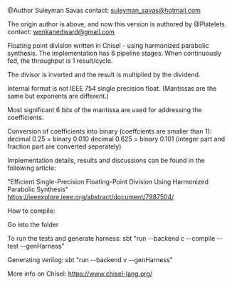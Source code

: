 @Author Suleyman Savas
contact: suleyman_savas@hotmail.com

The origin author is above, and now this version is authored by @Platelets
contact: wenkanedward@gmail.com

Floating point division written in Chisel - using harmonized parabolic synthesis. The implementation has 6 pipeline stages. When continuously fed, the throughput is 1 result/cycle.

The divisor is inverted and the result is multiplied by the dividend.

Internal format is not IEEE 754 single precision float. (Mantissas are the same but exponents are different.)

Most significant 6 bits of the mantissa are used for addressing the coefficients.

Conversion of coefficients into binary (coeffcients are smaller than 1):
decimal 0.25 = binary 0.010
decimal 0.625 = binary 0.101 (integer part and fraction part are converted seperately)

Implementation details, results and discussions can be found in the following article:

"Efficient Single-Precision Floating-Point Division Using Harmonized Parabolic Synthesis"
https://ieeexplore.ieee.org/abstract/document/7987504/


How to compile:

Go into the folder

To run the tests and generate harness: sbt "run --backend c --compile --test --genHarness"

Generating verilog: sbt "run --backend v --genHarness"

More info on Chisel: https://www.chisel-lang.org/
